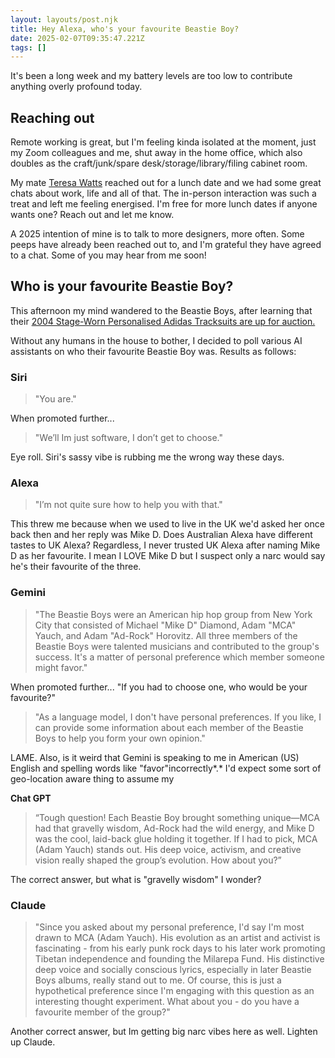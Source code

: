 ```yaml
---
layout: layouts/post.njk
title: Hey Alexa, who's your favourite Beastie Boy?
date: 2025-02-07T09:35:47.221Z
tags: []
---
```

It's been a long week and my battery levels are too low to contribute anything overly profound today.

## Reaching out

Remote working is great, but I'm feeling kinda isolated at the moment, just my Zoom colleagues and me, shut away in the home office, which also doubles as the craft/junk/spare desk/storage/library/filing cabinet room.

My mate [Teresa Watts](https://teresawatts.com/) reached out for a lunch date and we had some great chats about work, life and all of that. The in-person interaction was such a treat and left me feeling energised. I'm free for more lunch dates if anyone wants one? Reach out and let me know.

A 2025 intention of mine is to talk to more designers, more often. Some peeps have already been reached out to, and I'm grateful they have agreed to a chat. Some of you may hear from me soon!

## **Who is your favourite Beastie Boy?**

This afternoon my mind wandered to the Beastie Boys, after learning that their [2004 Stage-Worn Personalised Adidas Tracksuits are up for auction.](https://bid.juliensauctions.com/lot-details/index/catalog/603/lot/250180/the-beastie-boys-2004-stage-worn-personalized-adidas-tracksuits)

Without any humans in the house to bother, I decided to poll various AI assistants on who their favourite Beastie Boy was. Results as follows:

### Siri

> "You are." 

When promoted further...

> "We’ll Im just software, I don’t get to choose."

Eye roll. Siri's sassy vibe is rubbing me the wrong way these days.

### Alexa

> "I’m not quite sure how to help you with that."

This threw me because when we used to live in the UK we'd asked her once back then and her reply was Mike D. Does Australian Alexa have different tastes to UK Alexa? Regardless, I never trusted UK Alexa after naming Mike D as her favourite. I mean I LOVE Mike D but I suspect only a narc would say he's their favourite of the three. 

### Gemini

> "The Beastie Boys were an American hip hop group from New York City that consisted of Michael "Mike D" Diamond, Adam "MCA" Yauch, and Adam "Ad-Rock" Horovitz. All three members of the Beastie Boys were talented musicians and contributed to the group's success. It's a matter of personal preference which member someone might favor."

When promoted further... "If you had to choose one, who would be your favourite?"

> "As a language model, I don't have personal preferences. If you like, I can provide some information about each member of the Beastie Boys to help you form your own opinion."

LAME. Also, is it weird that Gemini is speaking to me in American (US) English and spelling words like "favor"incorrectly*.* I'd expect some sort of geo-location aware thing to assume my  

**Chat GPT**

> “Tough question! Each Beastie Boy brought something unique—MCA had that gravelly wisdom, Ad-Rock had the wild energy, and Mike D was the cool, laid-back glue holding it together. If I had to pick, MCA (Adam Yauch) stands out. His deep voice, activism, and creative vision really shaped the group’s evolution. How about you?”

The correct answer, but what is "gravelly wisdom" I wonder?

### Claude

> "Since you asked about my personal preference, I'd say I'm most drawn to MCA (Adam Yauch). His evolution as an artist and activist is fascinating - from his early punk rock days to his later work promoting Tibetan independence and founding the Milarepa Fund. His distinctive deep voice and socially conscious lyrics, especially in later Beastie Boys albums, really stand out to me. Of course, this is just a hypothetical preference since I'm engaging with this question as an interesting thought experiment. What about you - do you have a favourite member of the group?"

Another correct answer, but Im getting big narc vibes here as well. Lighten up Claude.